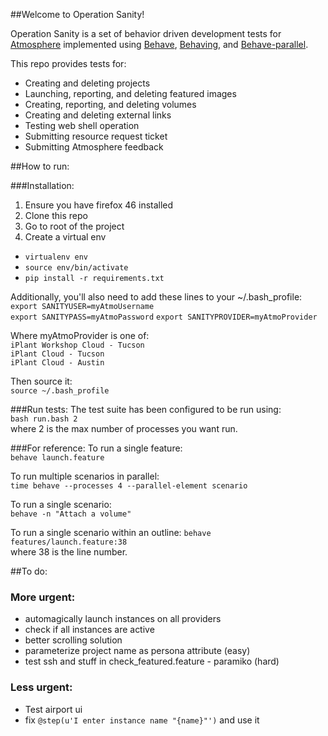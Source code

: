 ##Welcome to Operation Sanity!

Operation Sanity is a set of behavior driven development tests for <a href="https://github.com/iPlantCollaborativeOpenSource/atmosphere">Atmosphere</a> implemented using <a href="https://github.com/behave/behave">Behave</a>, <a href="https://github.com/ggozad/behaving">Behaving</a>, and <a href="https://github.com/vishalm/behave-parallel">Behave-parallel</a>.

This repo provides tests for:

* Creating and deleting projects
* Launching, reporting, and deleting featured images
* Creating, reporting, and deleting volumes
* Creating and deleting external links
* Testing web shell operation 
* Submitting resource request ticket
* Submitting Atmosphere feedback

##How to run:

###Installation: 
1. Ensure you have firefox 46 installed
1. Clone this repo
1. Go to root of the project
1. Create a virtual env 

* `virtualenv env`
* `source env/bin/activate`
* `pip install -r requirements.txt`

Additionally, you'll also need to add these lines to your ~/.bash_profile:  
`export SANITYUSER=myAtmoUsername`  
`export SANITYPASS=myAtmoPassword`
`export SANITYPROVIDER=myAtmoProvider`  
  
Where myAtmoProvider is one of:  
`iPlant Workshop Cloud - Tucson​`  
`iPlant Cloud - Tucson​`  
`iPlant Cloud - Austin`

Then source it:  
`source ~/.bash_profile`

###Run tests:
The test suite has been configured to be run using:  
`bash run.bash 2`  
where 2 is the max number of processes you want run.

###For reference:
To run a single feature:  
`behave launch.feature`

To run multiple scenarios in parallel:  
`time behave --processes 4 --parallel-element scenario`

To run a single scenario:  
`behave -n "Attach a volume"`

To run a single scenario within an outline:
`behave features/launch.feature:38`  
where 38 is the line number.

##To do:
### More urgent:
- automagically launch instances on all providers
- check if all instances are active
- better scrolling solution
- parameterize project name as persona attribute (easy)
- test ssh and stuff in check_featured.feature - paramiko (hard)

### Less urgent:
- Test airport ui
- fix `@step(u'I enter instance name "{name}"')` and use it